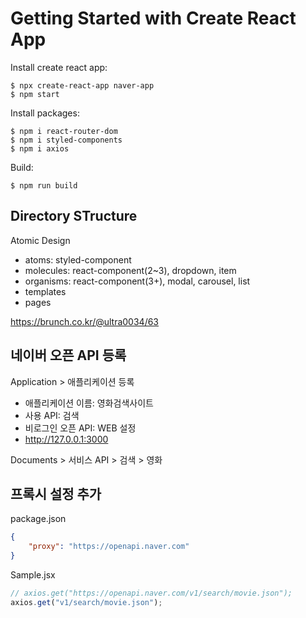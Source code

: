 # Getting Started with Create React App


Install create react app:

```shell
$ npx create-react-app naver-app
$ npm start
```

Install packages:

```shell
$ npm i react-router-dom
$ npm i styled-components
$ npm i axios
```

Build:

```shell
$ npm run build
```

## Directory STructure

Atomic Design

- atoms: styled-component
- molecules: react-component(2~3), dropdown, item
- organisms: react-component(3+), modal, carousel, list
- templates
- pages

https://brunch.co.kr/@ultra0034/63


## 네이버 오픈 API 등록

Application > 애플리케이션 등록

- 애플리케이션 이름: 영화검색사이트
- 사용 API: 검색
- 비로그인 오픈 API: WEB 설정
- http://127.0.0.1:3000

Documents > 서비스 API > 검색 > 영화

## 프록시 설정 추가

package.json

```json
{
    "proxy": "https://openapi.naver.com"
}
```

Sample.jsx

```javascript
// axios.get("https://openapi.naver.com/v1/search/movie.json");
axios.get("v1/search/movie.json");
```
